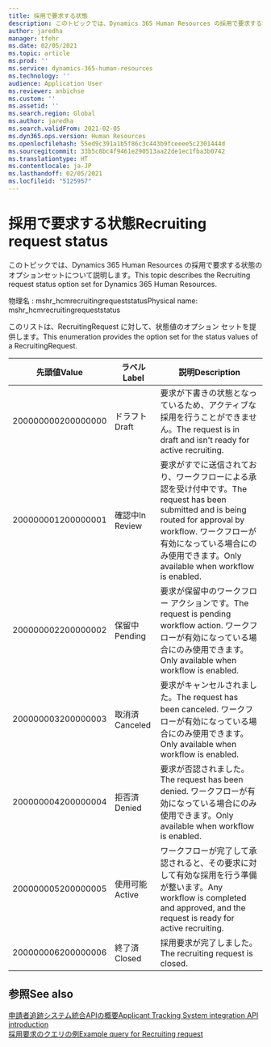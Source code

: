 ```yaml
---
title: 採用で要求する状態
description: このトピックでは、Dynamics 365 Human Resources の採用で要求する状態のオプションセットについて説明します。
author: jaredha
manager: tfehr
ms.date: 02/05/2021
ms.topic: article
ms.prod: ''
ms.service: dynamics-365-human-resources
ms.technology: ''
audience: Application User
ms.reviewer: anbichse
ms.custom: ''
ms.assetid: ''
ms.search.region: Global
ms.author: jaredha
ms.search.validFrom: 2021-02-05
ms.dyn365.ops.version: Human Resources
ms.openlocfilehash: 55ed9c391a1b5f86c3c443b9fceeee5c2301444d
ms.sourcegitcommit: 33b5c8bc4f9461e290513aa22de1ec1fba3b0742
ms.translationtype: HT
ms.contentlocale: ja-JP
ms.lasthandoff: 02/05/2021
ms.locfileid: "5125957"
---
```

# <a name="recruiting-request-status"></a><span data-ttu-id="da5c0-103">採用で要求する状態</span><span class="sxs-lookup"><span data-stu-id="da5c0-103">Recruiting request status</span></span>

<span data-ttu-id="da5c0-104">このトピックでは、Dynamics 365 Human Resources の採用で要求する状態のオプションセットについて説明します。</span><span class="sxs-lookup"><span data-stu-id="da5c0-104">This topic describes the Recruiting request status option set for Dynamics 365 Human Resources.</span></span>

<span data-ttu-id="da5c0-105">物理名 : mshr_hcmrecruitingrequeststatus</span><span class="sxs-lookup"><span data-stu-id="da5c0-105">Physical name: mshr_hcmrecruitingrequeststatus</span></span>

<span data-ttu-id="da5c0-106">このリストは、RecruitingRequest に対して、状態値のオプション セットを提供します。</span><span class="sxs-lookup"><span data-stu-id="da5c0-106">This enumeration provides the option set for the status values of a RecruitingRequest.</span></span>

| <span data-ttu-id="da5c0-107">先頭値</span><span class="sxs-lookup"><span data-stu-id="da5c0-107">Value</span></span> | <span data-ttu-id="da5c0-108">ラベル</span><span class="sxs-lookup"><span data-stu-id="da5c0-108">Label</span></span> | <span data-ttu-id="da5c0-109">説明</span><span class="sxs-lookup"><span data-stu-id="da5c0-109">Description</span></span> |
| --- | --- | --- |
| <span data-ttu-id="da5c0-110">200000000</span><span class="sxs-lookup"><span data-stu-id="da5c0-110">200000000</span></span> | <span data-ttu-id="da5c0-111">ドラフト</span><span class="sxs-lookup"><span data-stu-id="da5c0-111">Draft</span></span> | <span data-ttu-id="da5c0-112">要求が下書きの状態となっているため、アクティブな採用を行うことができません。</span><span class="sxs-lookup"><span data-stu-id="da5c0-112">The request is in draft and isn't ready for active recruiting.</span></span> |
| <span data-ttu-id="da5c0-113">200000001</span><span class="sxs-lookup"><span data-stu-id="da5c0-113">200000001</span></span> | <span data-ttu-id="da5c0-114">確認中</span><span class="sxs-lookup"><span data-stu-id="da5c0-114">In Review</span></span> | <span data-ttu-id="da5c0-115">要求がすでに送信されており、ワークフローによる承認を受け付中です。</span><span class="sxs-lookup"><span data-stu-id="da5c0-115">The request has been submitted and is being routed for approval by workflow.</span></span> <span data-ttu-id="da5c0-116">ワークフローが有効になっている場合にのみ使用できます。</span><span class="sxs-lookup"><span data-stu-id="da5c0-116">Only available when workflow is enabled.</span></span> |
| <span data-ttu-id="da5c0-117">200000002</span><span class="sxs-lookup"><span data-stu-id="da5c0-117">200000002</span></span> | <span data-ttu-id="da5c0-118">保留中</span><span class="sxs-lookup"><span data-stu-id="da5c0-118">Pending</span></span> | <span data-ttu-id="da5c0-119">要求が保留中のワークフロー アクションです。</span><span class="sxs-lookup"><span data-stu-id="da5c0-119">The request is pending workflow action.</span></span> <span data-ttu-id="da5c0-120">ワークフローが有効になっている場合にのみ使用できます。</span><span class="sxs-lookup"><span data-stu-id="da5c0-120">Only available when workflow is enabled.</span></span> |
| <span data-ttu-id="da5c0-121">200000003</span><span class="sxs-lookup"><span data-stu-id="da5c0-121">200000003</span></span> | <span data-ttu-id="da5c0-122">取消済</span><span class="sxs-lookup"><span data-stu-id="da5c0-122">Canceled</span></span> | <span data-ttu-id="da5c0-123">要求がキャンセルされました。</span><span class="sxs-lookup"><span data-stu-id="da5c0-123">The request has been canceled.</span></span> <span data-ttu-id="da5c0-124">ワークフローが有効になっている場合にのみ使用できます。</span><span class="sxs-lookup"><span data-stu-id="da5c0-124">Only available when workflow is enabled.</span></span> |
| <span data-ttu-id="da5c0-125">200000004</span><span class="sxs-lookup"><span data-stu-id="da5c0-125">200000004</span></span> | <span data-ttu-id="da5c0-126">拒否済</span><span class="sxs-lookup"><span data-stu-id="da5c0-126">Denied</span></span> | <span data-ttu-id="da5c0-127">要求が否認されました。</span><span class="sxs-lookup"><span data-stu-id="da5c0-127">The request has been denied.</span></span> <span data-ttu-id="da5c0-128">ワークフローが有効になっている場合にのみ使用できます。</span><span class="sxs-lookup"><span data-stu-id="da5c0-128">Only available when workflow is enabled.</span></span> |
| <span data-ttu-id="da5c0-129">200000005</span><span class="sxs-lookup"><span data-stu-id="da5c0-129">200000005</span></span> | <span data-ttu-id="da5c0-130">使用可能</span><span class="sxs-lookup"><span data-stu-id="da5c0-130">Active</span></span> | <span data-ttu-id="da5c0-131">ワークフローが完了して承認されると、その要求に対して有効な採用を行う準備が整います。</span><span class="sxs-lookup"><span data-stu-id="da5c0-131">Any workflow is completed and approved, and the request is ready for active recruiting.</span></span> |
| <span data-ttu-id="da5c0-132">200000006</span><span class="sxs-lookup"><span data-stu-id="da5c0-132">200000006</span></span> | <span data-ttu-id="da5c0-133">終了済</span><span class="sxs-lookup"><span data-stu-id="da5c0-133">Closed</span></span> | <span data-ttu-id="da5c0-134">採用要求が完了しました。</span><span class="sxs-lookup"><span data-stu-id="da5c0-134">The recruiting request is closed.</span></span> |

## <a name="see-also"></a><span data-ttu-id="da5c0-135">参照</span><span class="sxs-lookup"><span data-stu-id="da5c0-135">See also</span></span>

[<span data-ttu-id="da5c0-136">申請者追跡システム統合APIの概要</span><span class="sxs-lookup"><span data-stu-id="da5c0-136">Applicant Tracking System integration API introduction</span></span>](hr-admin-integration-ats-api-introduction.md)<br>
[<span data-ttu-id="da5c0-137">採用要求のクエリの例</span><span class="sxs-lookup"><span data-stu-id="da5c0-137">Example query for Recruiting request</span></span>](hr-admin-integration-ats-api-recruiting-request-example-query.md)
